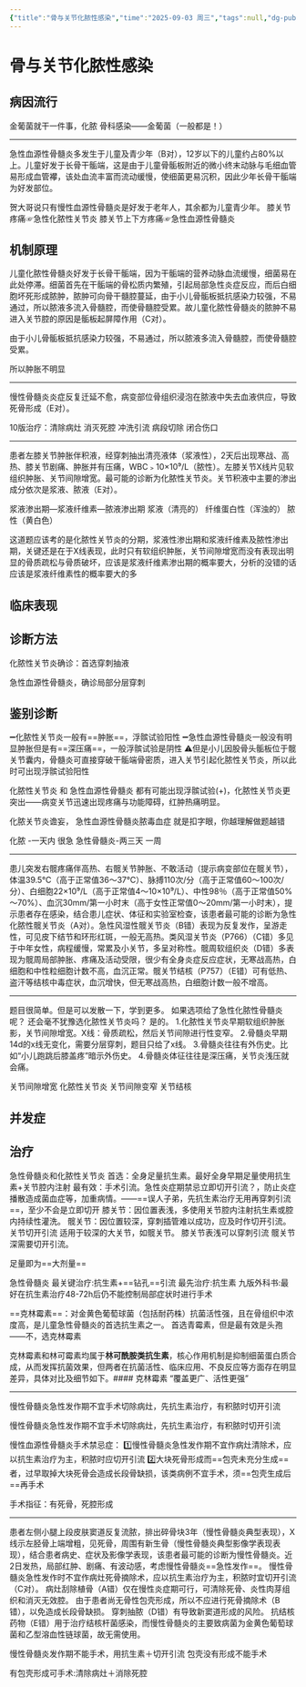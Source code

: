 ```yaml
---
{"title":"骨与关节化脓性感染","time":"2025-09-03 周三","tags":null,"dg-publish":true,"permalink":"/200 学习/216 运动系统/第10章 骨与关节化脓性感染/骨与关节化脓性感染/","dgPassFrontmatter":true,"created":"2025-09-03T19:06:13.234+08:00","updated":"2025-09-03T19:45:30.113+08:00"}
---
```


# 骨与关节化脓性感染
## 病因流行
金葡菌就干一件事，化脓
骨科感染——金葡菌（一般都是！）
***
急性血源性骨髓炎多发生于儿童及青少年（B对），12岁以下的儿童约占80%以上。儿童好发于长骨干骺端，这是由于儿童骨骺板附近的微小终末动脉与毛细血管易形成血管襻，该处血流丰富而流动缓慢，使细菌更易沉积，因此少年长骨干骺端为好发部位。

贺大哥说只有慢性血源性骨髓炎是好发于老年人，其余都为儿童青少年。
膝关节疼痛☞急性化脓性关节炎
膝关节上下方疼痛☞急性血源性骨髓炎
## 机制原理
儿童化脓性骨髓炎好发于长骨干骺端，因为干骺端的营养动脉血流缓慢，细菌易在此处停滞。细菌首先在干骺端的骨松质内繁殖，引起局部急性炎症反应，而后白细胞坏死形成脓肿，脓肿可向骨干髓腔蔓延，由于小儿骨骺板抵抗感染力较强，不易通过，所以脓液多流入骨髓腔，而使骨髓腔受累。故儿童化脓性骨髓炎的脓肿不易进入关节腔的原因是骺板起屏障作用（C对）。

由于小儿骨骺板抵抗感染力较强，不易通过，所以脓液多流入骨髓腔，而使骨髓腔受累。

所以肿胀不明显
***
慢性骨髓炎炎症反复迁延不愈，病变部位骨组织浸泡在脓液中失去血液供应，导致死骨形成（E对）。

10版治疗：清除病灶 消灭死腔 冲洗引流 病段切除 闭合伤口
***
患者左膝关节肿胀伴积液，经穿刺抽出清亮液体（浆液性），2天后出现寒战、高热、膝关节剧痛、肿胀并有压痛，WBC﹥10×10⁹/L（脓性）。左膝关节X线片见软组织肿胀、关节间隙增宽。最可能的诊断为化脓性关节炎。关节积液中主要的渗出成分依次是浆液、脓液（E对）。

浆液渗出期—浆液纤维素—脓液渗出期
浆液（清亮的）
纤维蛋白性（浑浊的）
脓性（黄白色）

这道题应该考的是化脓性关节炎的分期，浆液性渗出期和浆液纤维素及脓性渗出期，关键还是在于X线表现，此时只有软组织肿胀，关节间隙增宽而没有表现出明显的骨质疏松与骨质破坏，应该是浆液纤维素渗出期的概率要大，分析的没错的话应该是浆液纤维素性的概率要大的多
## 临床表现
## 诊断方法
化脓性关节炎确诊：首选穿刺抽液

急性血源性骨髓炎，确诊局部分层穿刺
## 鉴别诊断
➖化脓性关节炎一般有==肿胀==，浮髌试验阳性
➖急性血源性骨髓炎一般没有明显肿胀但是有==深压痛==，一般浮髌试验是阴性
⚠️但是小儿因股骨头骺板位于髋关节囊内，骨髓炎可直接穿破干骺端骨密质，进入关节引起化脓性关节炎，所以此时可出现浮髌试验阳性

化脓性关节炎 和 急性血源性骨髓炎
都有可能出现浮髌试验(+)，化脓性关节炎更突出——病变关节迅速出现疼痛与功能障碍，红肿热痛明显。

化脓关节炎谵妄，
急性血源性骨髓炎脓毒血症
就是扣字眼，你越理解做题越错

化脓 -一天内 很急
急性骨髓炎-两三天 一周
***
患儿突发右髋疼痛伴高热、右髋关节肿胀、不敢活动（提示病变部位在髋关节），体温39.5℃（高于正常值36～37℃）、脉搏110次/分（高于正常值60～100次/分）、白细胞22×10⁹/L（高于正常值4～10×10⁹/L）、中性98％（高于正常值50%～70%）、血沉30mm/第一小时末（高于女性正常值0～20mm/第一小时末），提示患者存在感染，结合患儿症状、体征和实验室检查，该患者最可能的诊断为急性化脓性髋关节炎（A对）。急性风湿性髋关节炎（B错）表现为反复发作，呈游走性，可见皮下结节和环形红斑，一般无高热。类风湿关节炎（P766）（C错）多见于中年女性，病程缓慢，常累及小关节，多呈对称性。髋周软组织炎（D错）多表现为髋周局部肿胀、疼痛及活动受限，很少有全身炎症反应症状，无寒战高热，白细胞和中性粒细胞计数不高，血沉正常。髋关节结核（P757）（E错）可有低热、盗汗等结核中毒症状，血沉增快，但无寒战高热，白细胞计数一般不增高。
***
题目很简单。但是可以发散一下，学到更多。
如果选项给了急性化脓性骨髓炎呢？
还会毫不犹豫选化脓性关节炎吗？
是的。
1.化脓性关节炎早期软组织肿胀影，关节间隙增宽。X线：骨质疏松，然后关节间隙进行性变窄。
2.骨髓炎早期14d的x线无变化，需要分层穿刺，题目只给了x线。
3.骨髓炎往往有外伤史。比如“小儿跑跳后膝盖疼”暗示外伤史。
4.骨髓炎体征往往是深压痛，关节炎浅压就会痛。

关节间隙增宽     化脓性关节炎
关节间隙变窄     关节结核
## 并发症
## 治疗
急性骨髓炎和化脓性关节炎
首选：全身足量抗生素。最好全身早期足量使用抗生素+关节腔内注射
最有效：手术引流。急性炎症期禁忌立即切开引流？，防止炎症播散造成菌血症等，加重病情。——==误人子弟，先抗生素治疗无用再穿刺引流==，至少不会是立即切开
膝关节：因位置表浅，多使用关节腔内注射抗生素或腔内持续性灌洗。
髋关节：因位置较深，穿刺插管难以成功，应及时作切开引流。
关节切开引流  适用于较深的大关节，如髋关节。
膝关节表浅可以穿刺引流
髋关节深需要切开引流。

足量即为==大剂量==

急性骨髓炎
最关键治疗:抗生素+==钻孔==引流
最先治疗:抗生素
九版外科书:最好在抗生素治疗48-72h后仍不能控制局部症状时进行手术


==克林霉素==：对金黄色葡萄球菌（包括耐药株）抗菌活性强，且在骨组织中浓度高，是儿童急性骨髓炎的首选抗生素之一。
首选青霉素，但是最有效是头孢——不，选克林霉素

克林霉素和林可霉素均属于**林可酰胺类抗生素**，核心作用机制是抑制细菌蛋白质合成，从而发挥抗菌效果，但两者在抗菌活性、临床应用、不良反应等方面存在明显差异，具体对比及细节如下。#### 克林霉素 “覆盖更广、活性更强”
***
慢性骨髓炎急性发作期不宜手术切除病灶，先抗生素治疗，有积脓时切开引流

慢性骨髓炎急性发作期不宜手术切除病灶，先抗生素治疗，有积脓时切开引流

慢性血源性骨髓炎手术禁忌症：
1️⃣慢性骨髓炎急性发作期不宜作病灶清除术，应以抗生素治疗为主，积脓时应切开引流
2️⃣大块死骨形成而==包壳未充分生成==者，过早取掉大块死骨会造成长段骨缺损，该类病例不宜手术，须==包壳生成后==再手术

手术指征：有死骨，死腔形成

***
患者左侧小腿上段皮肤窦道反复流脓，排出碎骨块3年（慢性骨髓炎典型表现），X线示左胫骨上端增粗，见死骨，周围有新生骨（慢性骨髓炎典型影像学表现表现），结合患者病史、症状及影像学表现，该患者最可能的诊断为慢性骨髓炎。近2日发热，局部红肿、剧痛、有波动感，考虑慢性骨髓炎==急性发作==。
慢性骨髓炎急性发作时不宜作病灶死骨摘除术，应以抗生素治疗为主，积脓时宜切开引流（C对）。
病灶刮除植骨（A错）仅在慢性炎症期可行，可清除死骨、炎性肉芽组织和消灭无效腔。
由于患者尚无骨性包壳形成，所以不应进行死骨摘除术（B错），以免造成长段骨缺损。
穿刺抽脓（D错）有导致新窦道形成的风险。
抗结核药物（E错）用于治疗结核杆菌感染，而慢性骨髓炎的主要致病菌为金黄色葡萄球菌和乙型溶血性链球菌，故无需使用。

慢性骨髓炎发作期不能手术，用抗生素＋切开引流
包壳没有形成不能手术

有包壳形成可手术:清除病灶＋消除死腔






































































































































































































































































































































































































































